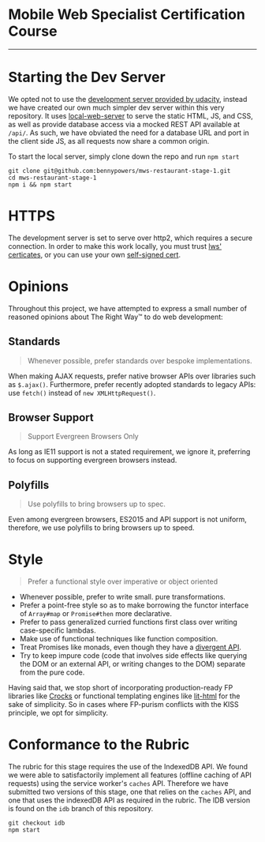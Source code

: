 # Mobile Web Specialist Certification Course
---

# Starting the Dev Server

We opted not to use the [development server provided by udacity]( https://github.com/udacity/mws-restaurant-stage-2), instead we have created our own much simpler dev server within this very repository. It uses [local-web-server](https://github.com/lwsjs/local-web-server/wiki) to serve the static HTML, JS, and CSS, as well as provide database access via a mocked REST API available at `/api/`. As such, we have obviated the need for a database URL and port in the client side JS, as all requests now share a common origin.

To start the local server, simply clone down the repo and run `npm start`

```
git clone git@github.com:bennypowers/mws-restaurant-stage-1.git
cd mws-restaurant-stage-1
npm i && npm start
```

# HTTPS

The development server is set to serve over http2, which requires a secure connection. In order to make this work locally, you must trust [lws' certicates](https://github.com/lwsjs/local-web-server/wiki/How-to-get-the-%22green-padlock%22-using-the-built-in-certificate), or you can use your own [self-signed cert](https://github.com/lwsjs/local-web-server/wiki/How-to-get-the-%22green-padlock%22-with-a-new-self-signed-certificate).

# Opinions

Throughout this project, we have attempted to express a small number of reasoned opinions about The Right Way™ to do web development:

## Standards
> Whenever possible, prefer standards over bespoke implementations.

When making AJAX requests, prefer native browser APIs over libraries such as `$.ajax()`. Furthermore, prefer recently adopted standards to legacy APIs: use `fetch()` instead of `new XMLHttpRequest()`.

## Browser Support
> Support Evergreen Browsers Only

As long as IE11 support is not a stated requirement, we ignore it, preferring to focus on supporting evergreen browsers instead.

## Polyfills
> Use polyfills to bring browsers up to spec.

Even among evergreen browsers, ES2015 and API support is not uniform, therefore, we use polyfills to bring browsers up to speed.

# Style
> Prefer a functional style over imperative or object oriented

* Whenever possible, prefer to write small. pure transformations.
* Prefer a point-free style so as to make borrowing the functor interface of `Array#map` or `Promise#then` more declarative.
* Prefer to pass generalized curried functions first class over writing case-specific lambdas.
* Make use of functional techniques like function composition.
* Treat Promises like monads, even though they have a [divergent API](https://github.com/promises-aplus/promises-spec/issues/94).
* Try to keep impure code (code that involves side effects like querying the DOM or an external API, or writing changes to the DOM) separate from the pure code.

Having said that, we stop short of incorporating production-ready FP libraries like [Crocks](https://github.com/evilsoft/crocks) or functional templating engines like [lit-html](https://github.com/Polymer/lit-html) for the sake of simplicity. So in cases where FP-purism conflicts with the KISS principle, we opt for simplicity.

# Conformance to the Rubric

The rubric for this stage requires the use of the IndexedDB API. We found we were able to satisfactorily implement all features (offline caching of API requests) using the service worker's `caches` API. Therefore we have submitted two versions of this stage, one that relies on the `caches` API, and one that uses the indexedDB API as required in the rubric. The IDB version is found on the `idb` branch of this repository.

```
git checkout idb
npm start
```
